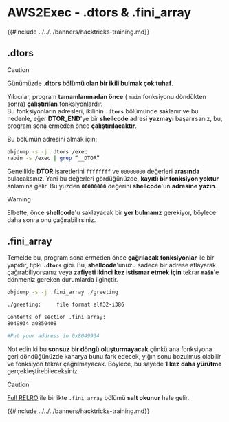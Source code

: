 # AWS2Exec - .dtors & .fini_array

{{#include ../../../banners/hacktricks-training.md}}

## .dtors

> [!CAUTION]
> Günümüzde **.dtors bölümü olan bir ikili bulmak çok tuhaf**.

Yıkıcılar, program **tamamlanmadan önce** ( `main` fonksiyonu döndükten sonra) **çalıştırılan** fonksiyonlardır.\
Bu fonksiyonların adresleri, ikilinin **`.dtors`** bölümünde saklanır ve bu nedenle, eğer **__DTOR_END__**'ye bir **shellcode** adresi **yazmayı** başarırsanız, bu, program sona ermeden önce **çalıştırılacaktır**.

Bu bölümün adresini almak için:
```bash
objdump -s -j .dtors /exec
rabin -s /exec | grep “__DTOR”
```
Genellikle **DTOR** işaretlerini `ffffffff` ve `00000000` değerleri **arasında** bulacaksınız. Yani bu değerleri gördüğünüzde, **kayıtlı bir fonksiyon yoktur** anlamına gelir. Bu yüzden **`00000000`** değerini **shellcode**'un **adresine** **yazın**.

> [!WARNING]
> Elbette, önce **shellcode**'u saklayacak bir **yer bulmanız** gerekiyor, böylece daha sonra onu çağırabilirsiniz.

## **.fini_array**

Temelde bu, program sona ermeden önce **çağrılacak fonksiyonlar** ile bir yapıdır, tıpkı **`.dtors`** gibi. Bu, **shellcode**'unuzu sadece bir adrese atlayarak çağırabiliyorsanız veya **zafiyeti ikinci kez istismar etmek için** tekrar **`main`**'e dönmeniz gereken durumlarda ilginçtir.
```bash
objdump -s -j .fini_array ./greeting

./greeting:     file format elf32-i386

Contents of section .fini_array:
8049934 a0850408

#Put your address in 0x8049934
```
Not edin ki bu **sonsuz bir döngü** **oluşturmayacak** çünkü ana fonksiyona geri döndüğünüzde kanarya bunu fark edecek, yığın sonu bozulmuş olabilir ve fonksiyon tekrar çağrılmayacak. Böylece, bu sayede **1 kez daha yürütme** gerçekleştirebileceksiniz.

> [!CAUTION]
> [Full RELRO](../common-binary-protections-and-bypasses/relro.md) ile birlikte `.fini_array` bölümü **salt okunur** hale gelir. 

{{#include ../../../banners/hacktricks-training.md}}
